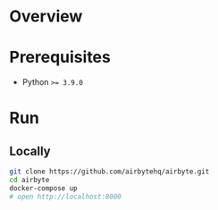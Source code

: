# Overview

# Prerequisites

- Python `>= 3.9.0`


# Run

## Locally

```bash
git clone https://github.com/airbytehq/airbyte.git
cd airbyte
docker-compose up
# open http://localhost:8000
```
